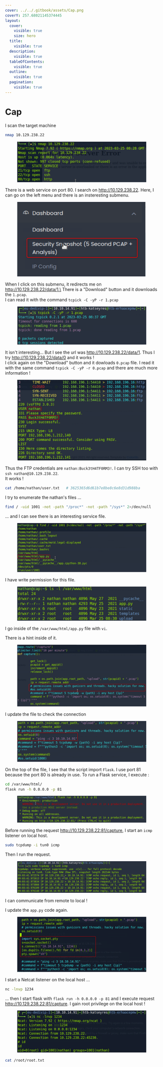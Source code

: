 ```yaml
---
cover: ../../.gitbook/assets/Cap.png
coverY: 257.68021145374445
layout:
  cover:
    visible: true
    size: hero
  title:
    visible: true
  description:
    visible: true
  tableOfContents:
    visible: true
  outline:
    visible: true
  pagination:
    visible: true
---
```


# Cap

I scan the target machine

```sh
nmap 10.129.238.22
```

<figure><img src="../../.gitbook/assets/cap-nmap.png" alt=""><figcaption></figcaption></figure>

There is a web service on port 80. I search on http://10.129.238.22. Here, I can go on the left menu and there is an insteresting submenu.

<figure><img src="../../.gitbook/assets/cap-left-menu.png" alt=""><figcaption></figcaption></figure>

When I click on this submenu, it redirects me on http://10.129.238.22/data/1.\
There is a "Download" button and it downloads the `1.pcap`.\
I can read it with the command `tcpick -C -yP -r 1.pcap`

<figure><img src="../../.gitbook/assets/cap-read-first-pcap.png" alt=""><figcaption></figcaption></figure>

It isn't interesting... But I see the url was http://10.129.238.22/data/1. Thus I try http://10.129.238.22/data/0 and it works !\
I click again on the "Download" button and it dowloads `0.pcap` file. I read it with the same command `tcpick -C -yP -r 0.pcap` and there are much more information !

<figure><img src="../../.gitbook/assets/cap-nathan-credentials.png" alt=""><figcaption></figcaption></figure>

Thus the FTP credentials are `nathan:Buck3tH4TF0RM3!`. I can try SSH too with `ssh nathan@10.129.238.22`.\
It works !

```sh
cat /home/nathan/user.txt	# 3625365d6d61b7e8be8c6e8d31d988ba
```

I try to enumerate the nathan's files ...

```sh
find / -uid 1001 -not -path "/proc*" -not -path "/sys*" 2>/dev/null
```

... and I can see there is an interesting service file.

<figure><img src="../../.gitbook/assets/cap-enumerate-files.png" alt=""><figcaption></figcaption></figure>

I have write permission for this file.

<figure><img src="../../.gitbook/assets/cap-file-permission.png" alt=""><figcaption></figcaption></figure>

I go inside of the `/var/www/html/app.py` file with `vi`.

There is a hint inside of it.

<figure><img src="../../.gitbook/assets/cap-python-hint.png" alt=""><figcaption></figcaption></figure>

I update the file to check the connection

<figure><img src="../../.gitbook/assets/cap-python-ping.png" alt=""><figcaption></figcaption></figure>

On the top of the file, I see that the script import `Flask`. I use port 81 because the port 80 is already in use. To run a Flask service, I execute :

```sh
cd /var/www/html/
flask run -h 0.0.0.0 -p 81
```

<figure><img src="../../.gitbook/assets/cap-run-flask.png" alt=""><figcaption></figcaption></figure>

Before running the request http://10.129.238.22:81/capture, I start an `icmp` listener on local host.

```sh
sudo tcpdump -i tun0 icmp
```

Then I run the request.

<figure><img src="../../.gitbook/assets/cap-receive-ping.png" alt=""><figcaption></figcaption></figure>

I can communicate from remote to local !

I update the `app.py` code again.

<figure><img src="../../.gitbook/assets/cap-add-reverse-shell.png" alt=""><figcaption></figcaption></figure>

I start a Netcat listener on the local host ...

```sh
nc -lnvp 1234
```

... then I start flask with `flask run -h 0.0.0.0 -p 81` and I execute request http://10.129.238.22:81/capture. I gain root privilege on the local host !

<figure><img src="../../.gitbook/assets/cap-root-privilege.png" alt=""><figcaption></figcaption></figure>

```sh
cat /root/root.txt
```
